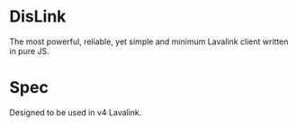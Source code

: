 # DisLink
The most powerful, reliable, yet simple and minimum Lavalink client written in pure JS.

# Spec
Designed to be used in v4 Lavalink.